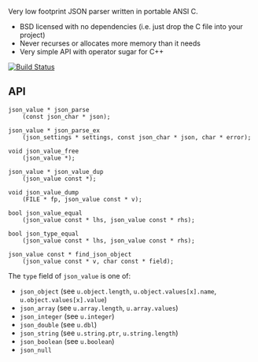 Very low footprint JSON parser written in portable ANSI C.

* BSD licensed with no dependencies (i.e. just drop the C file into your project)
* Never recurses or allocates more memory than it needs
* Very simple API with operator sugar for C++

[![Build Status](https://secure.travis-ci.org/udp/json-parser.png)](http://travis-ci.org/udp/json-parser)

API
---

    json_value * json_parse
        (const json_char * json);

    json_value * json_parse_ex
        (json_settings * settings, const json_char * json, char * error);

    void json_value_free
        (json_value *);

    json_value * json_value_dup
        (json_value const *);

	void json_value_dump
		(FILE * fp, json_value const * v);

	bool json_value_equal
		(json_value const * lhs, json_value const * rhs);

	bool json_type_equal
		(json_value const * lhs, json_value const * rhs);

	json_value const * find_json_object
		(json_value const * v, char const * field);

The `type` field of `json_value` is one of:

* `json_object` (see `u.object.length`, `u.object.values[x].name`, `u.object.values[x].value`)
* `json_array` (see `u.array.length`, `u.array.values`)
* `json_integer` (see `u.integer`)
* `json_double` (see `u.dbl`)
* `json_string` (see `u.string.ptr`, `u.string.length`)
* `json_boolean` (see `u.boolean`)
* `json_null`
